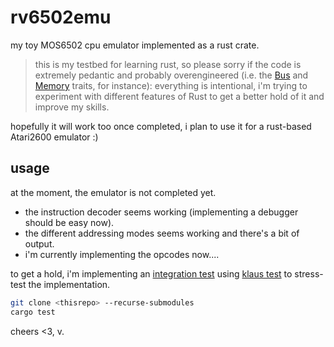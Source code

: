 # rv6502emu

my toy MOS6502 cpu emulator implemented as a rust crate.

> this is my testbed for learning rust, so please sorry if the code is extremely pedantic and probably overengineered (i.e. the [Bus](./src/bus.rs) and [Memory](./src/memory.rs) traits, for instance): everything is intentional, i'm trying to experiment with different features of Rust to get a better hold of it and improve my skills.

hopefully it will work too once completed, i plan to use it for a rust-based Atari2600 emulator :)

## usage

at the moment, the emulator is not completed yet.

* the instruction decoder seems working (implementing a debugger should be easy now).
* the different addressing modes seems working and there's a bit of output.
* i'm currently implementing the opcodes now....

to get a hold, i'm implementing an [integration test](./tests/test.rs) using [klaus test](https://github.com/Klaus2m5/6502_65C02_functional_tests) to stress-test the implementation.

~~~bash
git clone <thisrepo> --recurse-submodules
cargo test
~~~

cheers <3,
v.

